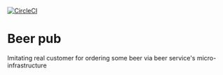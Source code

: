 [![CircleCI](https://circleci.com/gh/MrSkinface/ms-beer-pub/tree/dev.svg?style=svg)](https://circleci.com/gh/MrSkinface/ms-beer-pub/tree/dev)

# Beer pub
Imitating real customer for ordering some beer via beer service's micro-infrastructure